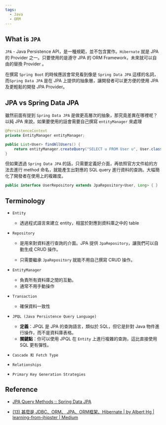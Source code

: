 ```yaml
---
tags:
  - Java
  - ORM
---
```

## What is `JPA`

`JPA` - Java Persistence API，是一種規範，並不包含實作。`Hibernate` 就是 JPA 的 Provider 之一。只要使用的是遵守 JPA 的 ORM Framework，未來就可以自由的替換 Provider 。

在撰寫 `Spring Boot` 的時候應該會常見看到像是 `Spring Data JPA` 這樣的名詞，
而`Spring Data JPA` 是在 JPA 上提供的抽象層，讓開發者可以更方便的使用 JPA 及更輕鬆的開發 JPA Provider。


## JPA vs Spring Data JPA

雖然前面有提到 `Spring Data JPA` 是做更高層次的抽象，那究竟差異在哪裡呢？以純 JPA 來說，如果要使用的話會需要自己撰寫 `entityManager` 來處理

```java
@PersistenceContext
private EntityManager entityManager;

public List<User> findAllUsers() {
    return entityManager.createQuery("SELECT u FROM User u", User.class).getResultList();
}

```

但如果透過 `Spring Data JPA` 的話，只需要定義好介面，再依照官方文件給的方法去進行 method 命名，就能產生出對應的 SQL query 進行資料的查詢。大幅簡化了開發者在使用上的複雜度。

```java
public interface UserRepository extends JpaRepository<User, Long> { }
```


## Terminology

- `Entity` 
	-  透過程式語言來建立 entity，相當於對應到資料庫之中的 table

- `Repository` 

	- 是用來對資料進行查詢的介面。JPA 提供 `JpaRepository`，讓我們可以自動生成 CRUD 操作。
	
	- 只需要繼承 `JpaRepository` 就能不用自己撰寫 CRUD 操作。

- `EntityManager` 
	- 負責所有資料庫之間的互動。
	- 通常不用手動操作

- `Transaction`

	- 確保資料一致性

-  `JPQL (Java Persistence Query Language)`

	- **定義**：JPQL 是 JPA 的查詢語言，類似於 SQL，但它是針對 Java 物件進行操作，而不是資料庫表格。
	- **關鍵點**：你可以使用 JPQL 在 `Entity` 上進行複雜的查詢，這比直接使用 SQL 更有彈性。

- `Cascade 和 Fetch Type`

- `Relationships`

- `Primary Key Generation Strategies`

## Reference

- [JPA Query Methods :: Spring Data JPA](https://docs.spring.io/spring-data/jpa/reference/jpa/query-methods.html#jpa.query-methods.query-creation)

- [(13) 甚麼是 JDBC、ORM、 JPA、ORM框架、Hibernate | by Albert Hg | learning-from-jhipster | Medium](https://medium.com/learning-from-jhipster/13-%E7%94%9A%E9%BA%BC%E6%98%AF-jdbc-orm-jpa-orm%E6%A1%86%E6%9E%B6-hibernate-c762a8c5e112)